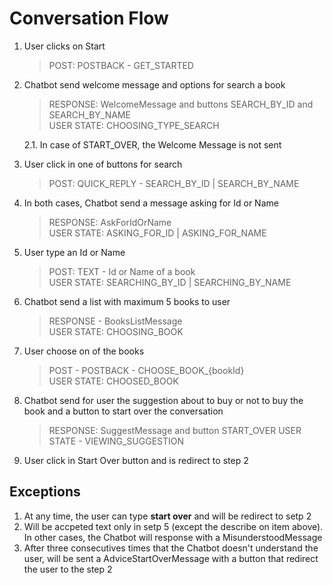 # Conversation Flow

1. User clicks on Start
    > POST: POSTBACK - GET_STARTED
2. Chatbot send welcome message and options for search a book
    > RESPONSE: WelcomeMessage and buttons SEARCH_BY_ID and SEARCH_BY_NAME  
    > USER STATE: CHOOSING_TYPE_SEARCH

    2.1. In case of START_OVER, the Welcome Message is not sent
3. User click in one of buttons for search
    > POST: QUICK_REPLY - SEARCH_BY_ID | SEARCH_BY_NAME  
4. In both cases, Chatbot send a message asking for Id or Name
    > RESPONSE: AskForIdOrName  
    > USER STATE: ASKING_FOR_ID | ASKING_FOR_NAME
5. User type an Id or Name
    > POST: TEXT - Id or Name of a book  
    > USER STATE: SEARCHING_BY_ID | SEARCHING_BY_NAME
6. Chatbot send a list with maximum 5 books to user
    > RESPONSE - BooksListMessage  
    > USER STATE: CHOOSING_BOOK
7. User choose on of the books
    > POST - POSTBACK - CHOOSE_BOOK_{bookId}  
    > USER STATE: CHOOSED_BOOK
8. Chatbot send for user the suggestion about to buy or not to buy the book and a button to start over the conversation
    > RESPONSE: SuggestMessage and button START_OVER
    > USER STATE - VIEWING_SUGGESTION
9. User click in Start Over button and is redirect to step 2

## Exceptions

1. At any time, the user can type **start over** and will be redirect to setp 2
2. Will be accpeted text only in setp 5 (except the describe on item above). In other cases, the Chatbot will response with a MisunderstoodMessage
3. After three consecutives times that the Chatbot doesn't understand the user, will be sent a AdviceStartOverMessage with a button that redirect the user to the step 2
